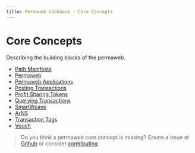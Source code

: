 ```yaml
---
title: Permaweb Cookbook - Core Concepts
---
```


# Core Concepts

Describing the building blocks of the permaweb.

- [Path Manifests](manifests.md)
- [Permaweb](permaweb.md)
- [Permaweb Applications](permawebApplications.md)
- [Posting Transactions](post-transactions.md)
- [Profit Sharing Tokens](psts.md)
- [Querying Transactions](queryTransations.md)
- [SmartWeave](smartweave.md)
- [ArNS](arns.md)
- [Transaction Tags](tags.md)
- [Vouch](vouch.md)

 
> Do you think a permaweb core concept is missing? Create a issue at [Github](https://github.com/twilson63/permaweb-cookbook/issues) or consider [contributing](../getting-started/contributing.md) 


